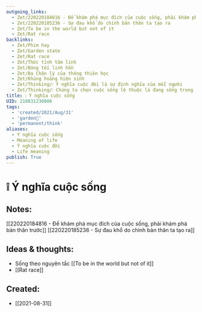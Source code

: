 ```yaml
---
outgoing_links:
  - Zet/220220184816 - Để khám phá mục đích của cuộc sống, phải khám phá bản thân trước
  - Zet/220220185236 - Sự đau khổ do chính bản thân ta tạo ra
  - Zet/To be in the world but not of it
  - Zet/Rat race
backlinks:
  - Zet/Phim hay
  - Zet/Garden state
  - Zet/Rat race
  - Zet/Thức tỉnh tâm linh
  - Zet/Bóng tối linh hồn
  - Zet/Ba Chân lý của thông thiên học
  - Zet/Khủng hoảng hiện sinh
  - Zet/Thinking/❕ Ý nghĩa cuộc đời là sự định nghĩa của mỗi người
  - Zet/Thinking/❕ Chúng ta chọn cuộc sống lệ thuộc là đang sống trong bad faith
title: ❕ Ý nghĩa cuộc sống
UID: 210831230006
tags:
  - 'created/2021/Aug/31'
  - 'garden🏡'
  - 'permanent/think'
aliases:
  - Ý nghĩa cuộc sống
  - Meaning of life
  - Ý nghĩa cuộc đời
  - Life meaning
publish: True
---
```

# ❕ Ý nghĩa cuộc sống

## Notes:
[[220220184816 - Để khám phá mục đích của cuộc sống, phải khám phá bản thân trước]]
[[220220185236 - Sự đau khổ do chính bản thân ta tạo ra]]

## Ideas & thoughts:
- Sống theo nguyên tắc [[To be in the world but not of it]]
- [[Rat race]]

## Created:
- [[2021-08-31]]
